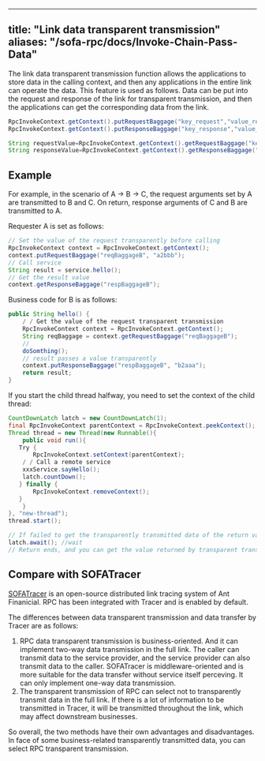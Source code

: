 
---

title: "Link data transparent transmission"
aliases: "/sofa-rpc/docs/Invoke-Chain-Pass-Data"
---

The link data transparent transmission function allows the applications to store data in the calling context, and then any applications in the entire link can operate the data.
This feature is used as follows. Data can be put into the request and response of the link for transparent transmission, and then the applications can get the corresponding data from the link.

```java
RpcInvokeContext.getContext().putRequestBaggage("key_request","value_request");
RpcInvokeContext.getContext().putResponseBaggage("key_response","value_response");

String requestValue=RpcInvokeContext.getContext().getRequestBaggage("key_request");
String responseValue=RpcInvokeContext.getContext().getResponseBaggage("key_response");
```

## Example

For example, in the scenario of A -> B -> C, the request arguments set by A are transmitted to B and C. On return, response arguments of C and B are transmitted to A.

Requester A is set as follows:

```java
// Set the value of the request transparently before calling
RpcInvokeContext context = RpcInvokeContext.getContext();
context.putRequestBaggage("reqBaggageB", "a2bbb");
// Call service
String result = service.hello();
// Get the result value
context.getResponseBaggage("respBaggageB");
```

Business code for B is as follows:

```java
public String hello() {
    / / Get the value of the request transparent transmission
    RpcInvokeContext context = RpcInvokeContext.getContext();
    String reqBaggage = context.getRequestBaggage("reqBaggageB");
    // 
    doSomthing();
    // result passes a value transparently
    context.putResponseBaggage("respBaggageB", "b2aaa");
    return result;
}
```

If you start the child thread halfway, you need to set the context of the child thread:

```java
CountDownLatch latch = new CountDownLatch(1);
final RpcInvokeContext parentContext = RpcInvokeContext.peekContext();
Thread thread = new Thread(new Runnable(){
    public void run(){
   Try {
       RpcInvokeContext.setContext(parentContext);
    / / Call a remote service
    xxxService.sayHello();
    latch.countDown();
   } finally {
       RpcInvokeContext.removeContext();
   }
    }
}, "new-thread");
thread.start();

// If failed to get the transparently transmitted data of the return value.
latch.await(); //wait
// Return ends, and you can get the value returned by transparent transmission.
```

## Compare with SOFATracer

[SOFATracer](https://github.com/sofastack/sofa-tracer/wiki) is an open-source distributed link tracing system of Ant Finanicial. RPC has been integrated with Tracer and is enabled by default.

The differences between data transparent transmission and data transfer by Tracer are as follows:

1. RPC data transparent transmission is business-oriented. And it can implement two-way data transmission in the full link. The caller can transmit data to the service provider, and the service provider can also transmit data to the caller. SOFATracer is middleware-oriented and is more suitable for the data transfer without service itself perceving. It can only implement one-way data transmission.
2. The transparent transmission of RPC can select not to transparently transmit data in the full link. If there is a lot of information to be transmitted in Tracer, it will be transmitted throughout the link, which may affect downstream businesses.

So overall, the two methods have their own advantages and disadvantages. In face of some business-related transparently transmitted data, you can select RPC transparent transmission.

